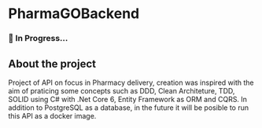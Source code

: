 # PharmaGOBackend

### 🚧 In Progress...

## About the project
Project of API on focus in Pharmacy delivery, creation was inspired with the aim of praticing some concepts such as DDD, Clean Architeture, TDD, SOLID using C# with .Net Core 6, Entity Framework as ORM and CQRS. In addition to PostgreSQL as a database, in the future it will be posible to run this API as a docker image.
